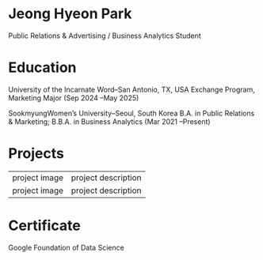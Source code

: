 # Jeong Hyeon Park
Public Relations & Advertising / Business Analytics Student

# Education
University of the Incarnate Word–San Antonio, TX, USA
Exchange Program, Marketing Major (Sep 2024 –May 2025)

SookmyungWomen’s University–Seoul, South Korea
B.A. in Public Relations & Marketing; B.B.A. in Business Analytics (Mar 2021 –Present)


<h1>Projects</h1>
<table>
  <tr>
    <td> project image </td> <td>project description</td>
  </tr>
  <tr>
    <td> project image </td> <td>project description</td>
  </tr>
</table>

# Certificate
Google Foundation of Data Science
